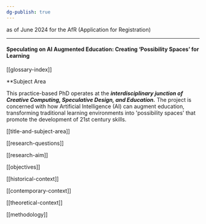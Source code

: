 ```yaml
---
dg-publish: true
---
```

as of June 2024 for the AfR (Application for Registration)

---
#### Speculating on AI Augmented Education: Creating ‘Possibility Spaces’ for Learning

[[glossary-index]]

**Subject Area

This practice-based PhD operates at the **_interdisciplinary junction of Creative Computing, Speculative Design, and Education._** The project is concerned with how Artificial Intelligence (AI) can augment education, transforming traditional learning environments into 'possibility spaces' that promote the development of 21st century skills.  

[[title-and-subject-area]]

[[research-questions]]

[[research-aim]]

[[objectives]]

[[historical-context]]

[[contemporary-context]]

[[theoretical-context]]

[[methodology]]


